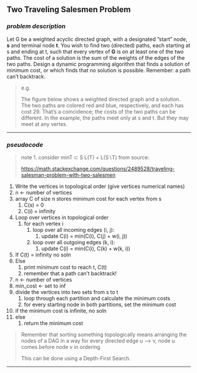 ## Two Traveling Salesmen Problem

### *problem description*

Let G be a weighted acyclic directed graph, with a designated ”start” node, **s** and terminal node **t**. You
wish to find two (directed) paths, each starting at s and ending at t, such that every vertex of **G** is on at
least one of the two paths. The cost of a solution is the sum of the weights of the edges of the two paths.
Design a dynamic programming algorithm that finds a solution of minimum cost, or which finds that no
solution is possible. Remember: a path can’t backtrack.


> e.g.
>
> The figure below shows a weighted directed graph and a solution. The two paths are colored red and blue,
respectively, and each has cost 29. That’s a coincidence; the costs of the two paths can be different. In the
example, the paths meet only at s and t. But they may meet at any vertex.

---


### *pseudocode*

> note 1.
> consider minT ⊂ S L(T) + L(S∖T) from source:
> 
> https://math.stackexchange.com/questions/2489528/traveling-salesman-problem-with-two-salesmen
>

1. Write the vertices in topological order (give vertices numerical names)
2. n <- number of vertices
3. array C of size n stores minimum cost for each vertex from s
   1. C(s) = 0
   2. C(i) = infinity
4. Loop over vertices in topological order
   1. for each vertex i
      1. loop over all incoming edges (i, j):
         1. update C(i) = min(C(i), C(j) + w(i, j))
      2. loop over all outgoing edges (k, i):
         1. update C(i) = min(C(i), C(k) + w(k, i))
5. If C(t) = infinity no soln
6. Else
   1. print minimum cost to reach t, C(t)
   2. remember that a path can't backtrack!
7. n <- number of vertices
8. min_cost <- set to inf
9. divide the vertices into two sets from s to t
   1.  loop through each partition and calculate the minimum costs
   2.  for every starting node in both partitions, set the minimum cost
10. if the minimum cost is infinite, no soln
11. else
    1.  return the minimum cost

> Remember that sorting something topologically means
> arranging the nodes of a DAG in a way for every 
> directed edge u --> v, node u comes before node v in ordering
>
> This can be done using a Depth-First Search.

---
